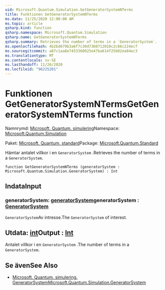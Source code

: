 ```yaml
---
uid: Microsoft.Quantum.Simulation.GetGeneratorSystemNTerms
title: Funktionen GetGeneratorSystemNTerms
ms.date: 11/25/2020 12:00:00 AM
ms.topic: article
qsharp.kind: function
qsharp.namespace: Microsoft.Quantum.Simulation
qsharp.name: GetGeneratorSystemNTerms
qsharp.summary: Retrieves the number of terms in a `GeneratorSystem`.
ms.openlocfilehash: 4b2bd679b3a6f7c30d7360712010c2c86c224ecf
ms.sourcegitcommit: a87c1aa8e7453360025e47ba614f25b02ea84ec3
ms.translationtype: MT
ms.contentlocale: sv-SE
ms.lasthandoff: 11/26/2020
ms.locfileid: "96225201"
---
```

# <a name="getgeneratorsystemnterms-function"></a><span data-ttu-id="72a2e-102">Funktionen GetGeneratorSystemNTerms</span><span class="sxs-lookup"><span data-stu-id="72a2e-102">GetGeneratorSystemNTerms function</span></span>

<span data-ttu-id="72a2e-103">Namnrymd: [Microsoft. Quantum. simulering](xref:Microsoft.Quantum.Simulation)</span><span class="sxs-lookup"><span data-stu-id="72a2e-103">Namespace: [Microsoft.Quantum.Simulation](xref:Microsoft.Quantum.Simulation)</span></span>

<span data-ttu-id="72a2e-104">Paket: [Microsoft. Quantum. standard](https://nuget.org/packages/Microsoft.Quantum.Standard)</span><span class="sxs-lookup"><span data-stu-id="72a2e-104">Package: [Microsoft.Quantum.Standard](https://nuget.org/packages/Microsoft.Quantum.Standard)</span></span>


<span data-ttu-id="72a2e-105">Hämtar antalet villkor i en `GeneratorSystem` .</span><span class="sxs-lookup"><span data-stu-id="72a2e-105">Retrieves the number of terms in a `GeneratorSystem`.</span></span>

```qsharp
function GetGeneratorSystemNTerms (generatorSystem : Microsoft.Quantum.Simulation.GeneratorSystem) : Int
```


## <a name="input"></a><span data-ttu-id="72a2e-106">Indata</span><span class="sxs-lookup"><span data-stu-id="72a2e-106">Input</span></span>

### <a name="generatorsystem--generatorsystem"></a><span data-ttu-id="72a2e-107">generatorSystem: [generatorSystem](xref:Microsoft.Quantum.Simulation.GeneratorSystem)</span><span class="sxs-lookup"><span data-stu-id="72a2e-107">generatorSystem : [GeneratorSystem](xref:Microsoft.Quantum.Simulation.GeneratorSystem)</span></span>

<span data-ttu-id="72a2e-108">`GeneratorSystem`Av intresse.</span><span class="sxs-lookup"><span data-stu-id="72a2e-108">The `GeneratorSystem` of interest.</span></span>



## <a name="output--int"></a><span data-ttu-id="72a2e-109">Utdata: [int](xref:microsoft.quantum.lang-ref.int)</span><span class="sxs-lookup"><span data-stu-id="72a2e-109">Output : [Int](xref:microsoft.quantum.lang-ref.int)</span></span>

<span data-ttu-id="72a2e-110">Antalet villkor i en `GeneratorSystem` .</span><span class="sxs-lookup"><span data-stu-id="72a2e-110">The number of terms in a `GeneratorSystem`.</span></span>

## <a name="see-also"></a><span data-ttu-id="72a2e-111">Se även</span><span class="sxs-lookup"><span data-stu-id="72a2e-111">See Also</span></span>

- [<span data-ttu-id="72a2e-112">Microsoft. Quantum. simulering. GeneratorSystem</span><span class="sxs-lookup"><span data-stu-id="72a2e-112">Microsoft.Quantum.Simulation.GeneratorSystem</span></span>](xref:Microsoft.Quantum.Simulation.GeneratorSystem)